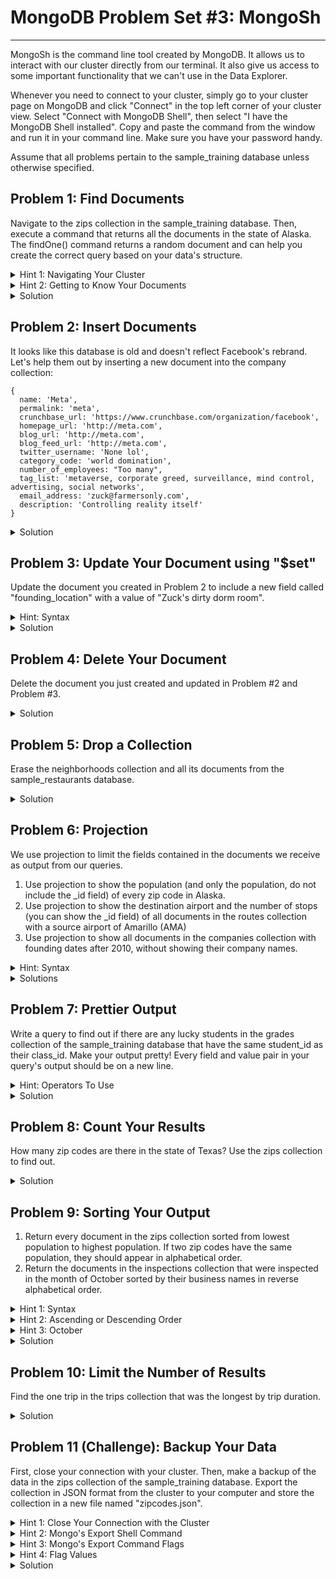 # MongoDB Problem Set #3: MongoSh

---

MongoSh is the command line tool created by MongoDB.
It allows us to interact with our cluster directly
from our terminal. It also give us access to some
important functionality that we can't use in the
Data Explorer.

Whenever you need to connect to your cluster, simply
go to your cluster page on MongoDB and click "Connect"
in the top left corner of your cluster view. Select
"Connect with MongoDB Shell", then select "I have the
MongoDB Shell installed". Copy and paste the command
from the window and run it in your command line. Make 
sure you have your password handy.

Assume that all problems pertain to the sample_training
database unless otherwise specified.

## Problem 1: Find Documents
Navigate to the zips collection in the sample_training 
database. Then, execute a command that returns all
the documents in the state of Alaska. The findOne()
command returns a random document and can help you
create the correct query based on your data's structure.

<details>
<summary>Hint 1: Navigating Your Cluster</summary>

The `show dbs` command shows you all the databases in
your cluster. Similarly, the `show collections` command
shows the collections in the current database. Remember that
`use <database name>` gives you access to the collections 
in a database and is necessary to interact with your data.
</details>

<details>
<summary>Hint 2: Getting to Know Your Documents</summary>

Run `db.<collection name>.findOne()` to return a random
document in the collection. This will allow you to look
at the object returned and see how its fields and values
are structured. Once you know this structure, creating
your query will be easier.
</details>

<details>

<summary>Solution</summary>

1. After connecting with my cluster, I always run
the following command to remind myself of which
databases I have to work with:
``` 
show dbs
```
2. Then, run this command to access the sample_training
database:
``` 
use sample_training
```
3. Now that you are inside your database, this is handy
command to know that shows the collections in the database
you're currently using:
```
show collections
```
4. Finally, execute this command to return all documents
with a field named "state" that has the value "AL":
``` 
db.zips.find( {"state" : "AL"} )
```

### More Info

---

The `find()` command allows us to create queries, just like
the ones we saw in the previous two MongoDB problem sets. 
We can use the techniques we learned in the previous problem
sets by giving a query as an argument to the `find()` function.

For instance, in Problem Set 1 Problem #2, we found all documents
related to the state of texas by typing in `{ "state" : "TX" }` in
the search bar of the Data Explorer. We can run
`db.zips.find( {"state" : "TX"} )` in our shell to receive the exact same
output.

We can also use the operators we learned in Problem Set #2. For instance,
in Problem #3, we used the "$expr" operator and the "$eq" operator,
as well as "$" to access field values like this:

`{ "$expr" : { "$eq" : [ "$start station name", "$end station name" ] }}`

We can make the exact same query from the command line like this:
`db.trips.find( { "$expr" : { "$eq" : [ "$start station name", "$end station name" ] }} )`

Hopefully now you can see that the work we did in Problem Sets #1 and #2
directly translate into our work in the MongoDB shell.
</details> 

## Problem 2: Insert Documents
It looks like this database is old and doesn't reflect
Facebook's rebrand. Let's help them out by
inserting a new document into the company collection:
```
{
  name: 'Meta',
  permalink: 'meta',
  crunchbase_url: 'https://www.crunchbase.com/organization/facebook',
  homepage_url: 'http://meta.com',
  blog_url: 'http://meta.com',
  blog_feed_url: 'http://meta.com',
  twitter_username: 'None lol',
  category_code: 'world domination',
  number_of_employees: "Too many",
  tag_list: 'metaverse, corporate greed, surveillance, mind control, advertising, social networks',
  email_address: 'zuck@farmersonly.com',
  description: 'Controlling reality itself'
}
```

<details>
<summary>Solution</summary>

You should use this general format to insert
one new document into a collection: 

`db.<collection name>.insertOne()`
Your new document (curly braces must be included) will go inside the
parentheses of `insertOne()`. `insertMany()` is the command you
will use to insert many documents at once.
</details>


## Problem 3: Update Your Document using "$set"
Update the document you created in Problem 2 to include
a new field called "founding_location" with a value of
"Zuck's dirty dorm room".

<details>
<summary>Hint: Syntax</summary>

You will have to use the `updateOne()` command here. The
command takes two arguments, a search query and an action
to perform (this part needs an operator like 
"$set" or "$inc" to do anything useful). Here's the outline: 

`db.<collection name>.updateOne( {<search query>}, {<action to perform>} )`
</details>

<details>
<summary>Solution</summary>

Using the MongoDB update functions follows this general form:

`db.<collection name>.updateOne( {<search query>}, {<action to perform>} )`

I decided to search the collection with the document's
Twitter username, although you can use any field that you wish.
This is the command I wrote to update the document:
```
db.companies.updateOne( {"twitter_username" : "None lol"}, 
{ "$set" : { "founding_location" : "Zuck's dirty dorm room" } } )
```

Then, you should probably use find() to verify that your 
document was successfully updated:
```
db.companies.find({ "twitter_username" : "None lol" } )
```

### More Info

---

`updateOne()` and `updateMany()` are used to update existing
documents. In this exercise, we saw how these commands can 
create a new field in a document and set its value. However,
if the field already exists in the document, its value is
updated to the new value you provide to the operator.

</details>


## Problem 4: Delete Your Document
Delete the document you just created and updated in Problem #2
and Problem #3.

<details>
<summary>Solution</summary>

The MongoDB shell commands that allow us to delete 
documents are `deleteOne()` and `deleteMany()`. Since we
are only wishing to delete one document, we can use
`deleteOne()`. However, commands like `insertOne`,
`deleteOne()`, and `updateOne()` are dangerous because
they will delete one random matching element even if
multiple elements are found by the query.

However, we can be sure that we are deleting the right
document (and thus safely using `deleteOne()`) by querying
with the document's unique "_id" value. The unique id
of the document I created was "61e830a94758c56554fe96ec",
so the following command lets me delete the correct document:

```
db.companies.deleteOne({ "_id" : ObjectId("61e830a94758c56554fe96ec") })
```
</details>

## Problem 5: Drop a Collection
Erase the neighborhoods collection 
and all its documents from the sample_restaurants database.

<details>
<summary>Solution</summary>

1. Run `use sample_restaurants` to switch into the correct
database for this problem.
2. Run `show collections` to see which collections are
in the database.
3. Use `db.neighborhoods.drop()` to drop the neighborhoods collection 
from the database. This deletes all of its documents and removes the
collection too, so be very careful with this command.
4. Run `show collections` again to verify that you successfully
dropped the neighborhoods collection.
</details>

## Problem 6: Projection
We use projection to limit the fields contained in the documents
we receive as output from our queries.

1. Use projection to show the population (and only the population,
   do not include the _id field) of every zip code in Alaska.
2. Use projection to show the destination airport and the
   number of stops (you can
   show the _id field) of all
   documents in the routes collection with a source airport of
   Amarillo (AMA)
3. Use projection to show all documents in the companies
   collection with founding dates after 2010, without showing their
   company names.

<details>
<summary>Hint: Syntax</summary>

You will put your projection inside the parentheses of the
find() like this: `find({<query>}, {<projection>})`. Projection
works by labeling fields either 1 (include) or 0 (exclude).
You must use either 1 OR 0 in a projection, with the exception
that the "_id" field can be specified as 1 or 0 in any projection.
</details>

<details>
<summary>Solutions</summary>

1. ```db.zips.find({ "state" : "AL"}, {"pop" : 1, "_id" : 0})```
2. ```db.routes.find({"src_airport" : "AMA"}, {"dst_airport" : 1, "stops": 1})```
3. ```db.companies.find({"founded_year" : {"$gt" : 2005}}, {"name" : 0})```
</details>

## Problem 7: Prettier Output
Write a query to find out if there are any lucky students in the
grades collection of the sample_training database that have 
the same student_id as their class_id. Make your output pretty!
Every field and value pair in your query's output should be on a new line.

<details>
<summary>Hint: Operators To Use</summary>

Since you are comparing the values at two different 
fields, you will need to use the "$expr" operator.
Look back at Problem Set #2 for a refresher on 
how to use this operator.
</details>

<details>
<summary>Solution</summary>

This is the command to run:
```
db.grades.find({ "$expr" : {"$eq" : ["$student_id", "$class_id"]} }).pretty()
```
</details>

## Problem 8: Count Your Results
How many zip codes are there in the state of Texas? Use
the zips collection to find out.

<details>
<summary>Solution</summary>

In order to count the results of a query, use `count()`.
The following command returns the number of zip codes in Texas:
```
db.zips.find( {"state" : "TX"} ).count()
```
</details>

## Problem 9: Sorting Your Output
1. Return every document in the zips collection
sorted from lowest population to highest population. If two zip
codes have the same population, they should appear in alphabetical
order.
2. Return the documents in the inspections collection that
were inspected in the month of October
sorted by their business names in reverse alphabetical order.


<details>
<summary>Hint 1: Syntax</summary>

The command you will use here is `sort()`. Inside the parentheses,
you will pass in the fields you want to sort by separated
by commas, as well as
an indicator of if you want to sort in ascending or descending
order.
</details>

<details>
<summary>Hint 2: Ascending or Descending Order</summary>

Inside the parentheses, of `sort()`, you indicate that you want
to sort by ascending or descending order by providing a 1 or a -1,
respectively. For example, the following code sorts by a field
named count and returns documents in increasing order:

``` 
sort({"count" : 1})
```
</details>

<details>
<summary>Hint 3: October</summary>

The "date" field in the inspections collection
contains the month, day,
and year all in one string. You will need to use
the '$regex' operator to look inside this string
and pull out the month.

</details>

<details>
<summary>Solution</summary>

1. ```db.zips.find().sort({ "pop" : 1, "state": 1 })```
2. ```db.inspections.find({ "date" : { "$regex" : "Oct" }} ).sort( {"business_name" : -1} )```

Check out the hints above for more information on
the syntax shown here. 
</details>


## Problem 10: Limit the Number of Results
Find the one trip in the trips collection that was 
the longest by trip duration.

<details>
<summary>Solution</summary>

The `limit()` function takes in only one argument,
the maximum number of documents to return from the query.
Thus, sorting on trip duration in descending order
and returning just one value gives us the document
with the longest trip duration.
```
db.trips.find().sort( {"tripduration" : -1} ).limit(1)
```

### More Info

---

MongoDB will return the same output for both of the
below commands:

```
db.trips.find().sort( {"tripduration" : -1} ).limit(1)
```
and
```
db.trips.find().limit(1).sort( {"tripduration" : -1} )
```

Hopefully this strikes you as strange. In the second command,
we limit the result of `find()` to just one document, and then
we conduct our sort. Since `find()` returns a random document,
we might expect `limit(1)` to always return that same random
document, thus rendering our sorting worthless.

Since it rarely makes sense to limit your query
results before sorting them, MongoDB always sorts first, then limits
the result of the search.

Note that projection and `limit()` are very different things.
Projection modifies the fields shown in the output documents while
`limit()` determines the number of documents that are returned. They
can also be combined (and they frequently are) like this command
that only returns the "_id" and "tripduration" field values, sorts
to find the largest "tripduration" value, and then limits to only
return one document:
```
db.trips.find({},{"tripduration" : 1}).sort( {"tripduration" : -1} ).limit(1)
```

</details>

## Problem 11 (Challenge): Backup Your Data
First, close your connection with your cluster. Then,
make a backup of the data in the zips collection of the
sample_training database. Export the collection in JSON format
from the cluster to your computer and store the collection in a 
new file named "zipcodes.json".

<details>
<summary>Hint 1: Close Your Connection with the Cluster</summary>

To do this, run `quit()`. This command exits the current
MongoDB shell session.
</details>

<details>
<summary>Hint 2: Mongo's Export Shell Command</summary>

To export your data from your cluster to your computer in
JSON format, use the `mongoexport` command.
</details>

<details>
<summary>Hint 3: Mongo's Export Command Flags </summary>

The `mongoexport` command needs two flags to operate properly:
uri (`--uri`) and collection (`--collection`). Finally, a third
optional flag, out (`--out`), allows you to name the output file
that will end up on your computer. Without the out flag, 
MongoDB will automatically name the resulting file the same name
as the collection.
</details>

<details>
<summary>Hint 4: Flag Values</summary>

Here are some example values for what to put in your `--uri`,
`--collection`, and `--out` flags: 

1. The uri flag should follow this format:
```
--uri="mongodb+srv://<your username>:<your password>@<your cluster>.mongodb.net/<database name>"
```
2. The collection flag does not need to be a string, it can
be specified like this:
```
--collection=<your collection name>
```
3. The out flag specifies the file name of the file that the exported data
will reside in like this:
```
--out=<yourFileName.json>
```
</details>

<details>
<summary>Solution</summary>

Keep in mind that I have substituted my own
username and password into this command. Please reference
Hint 4 for advice about how to format your flags. The uri
flag value should follow a similar format to the `mongosh` command you ran to 
connect to your cluster originally.

The whole command should look something like this:
``` 
mongoexport --uri mongodb+srv://CWilson1901:zC7eJKdG.BqSdb%21@cluster0.guijn.mongodb.net/sample_training --collection zips --out zipcodes.json
```

For extra guidance, you can look at MongoDB's "Cmd Line Tools"
tab in your Cluster. A similar concept applies to importing data
from your computer to your databases.
</details>
